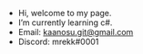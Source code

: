 - Hi, welcome to my page.
- I’m currently learning c#.
- Email: kaanosu.git@gmail.com 
- Discord: mrekk#0001
